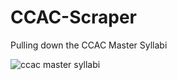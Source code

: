 # CCAC-Scraper
Pulling down the CCAC Master Syllabi

![ccac master syllabi](https://cloud.githubusercontent.com/assets/23055989/25097205/8018a152-2371-11e7-9c54-d4b90e869f6c.JPG)
